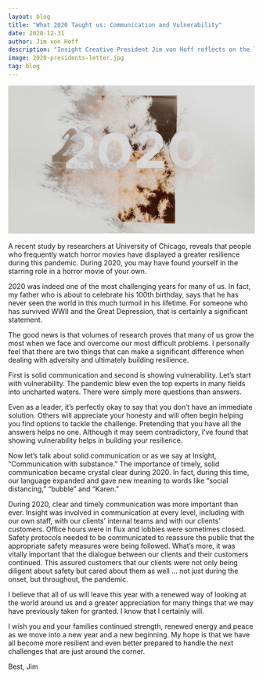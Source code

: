 ```yaml
---
layout: blog
title: "What 2020 Taught us: Communication and Vulnerability"
date: 2020-12-31
author: Jim von Hoff
description: "Insight Creative President Jim von Hoff reflects on the last year."
image: 2020-presidents-letter.jpg
tag: blog
---
```


![2020 paper cutout with white plant in background](2020-presidents-letter.jpg)

A recent study by researchers at University of Chicago, reveals that people who frequently watch horror movies have displayed a greater resilience during this pandemic. During 2020, you may have found yourself in the starring role in a horror movie of your own.

2020 was indeed one of the most challenging years for many of us. In fact, my father who is about to celebrate his 100th birthday, says that he has never seen the world in this much turmoil in his lifetime. For someone who has survived WWII and the Great Depression, that is certainly a significant statement.

The good news is that volumes of research proves that many of us grow the most when we face and overcome our most difficult problems. I personally feel that there are two things that can make a significant difference when dealing with adversity and ultimately building resilience.

First is solid communication and second is showing vulnerability. Let’s start with vulnerability. The pandemic blew even the top experts in many fields into uncharted waters. There were simply more questions than answers.

Even as a leader, it’s perfectly okay to say that you don’t have an immediate solution. Others will appreciate your honesty and will often begin helping you find options to tackle the challenge. Pretending that you have all the answers helps no one. Although it may seem contradictory, I’ve found that showing vulnerability helps in building your resilience.

Now let’s talk about solid communication or as we say at Insight, “Communication with substance.” The importance of timely, solid communication became crystal clear during 2020. In fact, during this time, our language expanded and gave new meaning to words like “social distancing,” “bubble” and “Karen.”

During 2020, clear and timely communication was more important than ever. Insight was involved in communication at every level, including with our own staff, with our clients' internal teams and with our clients’ customers. Office hours were in flux and lobbies were sometimes closed. Safety protocols needed to be communicated to reassure the public that the appropriate safety measures were being followed. What’s more, it was vitally important that the dialogue between our clients and their customers continued. This assured customers that our clients were not only being diligent about safety but cared about them as well … not just during the onset, but throughout, the pandemic.

I believe that all of us will leave this year with a renewed way of looking at the world around us and a greater appreciation for many things that we may have previously taken for granted. I know that I certainly will.

I wish you and your families continued strength, renewed energy and peace as we move into a new year and a new beginning. My hope is that we have all become more resilient and even better prepared to handle the next challenges that are just around the corner.

Best,
Jim
